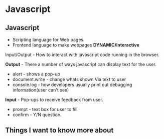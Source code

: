 # Javascript

## Javascript 
- Scripting language for Web pages.
- Frontend language to make webpages **DYNAMIC/Interactive**

Input/Output - How to interact with javascript code running in the browser.

**Output** - There a number of ways javascript can display text for the user.
- alert - shows a pop-up
- document.write - change whats shown Via text to user
- console.log - how developers usually print out debugging information(user can't see)

**Input** - Pop-ups to receive feedback from user.
- prompt - text box for user to fill.
- confirm - Y/N question. 








## Things I want to know more about
